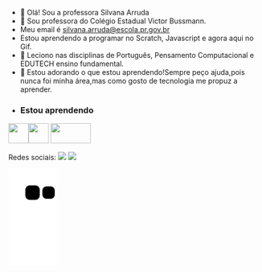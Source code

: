 - 👋 Olá! Sou a professora Silvana Arruda
- 👀 Sou professora do Colégio Estadual Victor Bussmann.
- Meu email é silvana.arruda@escola.pr.gov.br
- Estou aprendendo a programar no Scratch, Javascript e agora aqui no Gif.
- 🌱 Leciono nas disciplinas de Português, Pensamento Computacional e EDUTECH ensino fundamental.
- 💞️ Estou adorando o que estou aprendendo!Sempre peço ajuda,pois nunca foi minha área,mas como gosto de tecnologia me propuz a aprender.
- ### Estou aprendendo
<img src="https://cdn.jsdelivr.net/gh/devicons/devicon/icons/java/java-original.svg" width="40" height="40"/><img src="https://cdn.jsdelivr.net/gh/devicons/devicon/icons/linux/linux-original.svg" width="40" height="40"/>
<img src="https://img.shields.io/badge/GitHub-100000?style=for-the-badge&logo=github&logoColor=white" width="80" height="40"/>
<div>

Redes sociais:
<a href="https://youtube.com/channel/UCL8TAG1mxF8KVA2O-5wV7bQ" target="_blank"><img src="https://img.shields.io/badge/YouTube-FF0000?style=for-the-badge&logo=youtube&logoColor=white" target="_blank"></a>
<a href="https://instagram.com/silvanaarruda771" target="_blank"><img src="https://img.shields.io/badge/-Instagram-%23E4405F?style=for-the-badge&logo=instagram&logoColor=white" target="_blank"></a>

![Snake animation](https://github.com/anarru/anarru/blob/output/github-contribution-grid-snake.svg)

